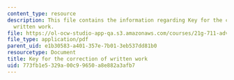 ```yaml
---
content_type: resource
description: This file contains the information regarding Key for the correction of
  written work.
file: https://ol-ocw-studio-app-qa.s3.amazonaws.com/courses/21g-711-advanced-spanish-conversation-and-composition-spring-2014/773fb1e5329a00c99650a8e882a3afb7_MIT21G_711S14_Correct_Key.pdf
file_type: application/pdf
parent_uid: e1b30583-a401-357e-7b01-3eb537dd81b0
resourcetype: Document
title: Key for the correction of written work
uid: 773fb1e5-329a-00c9-9650-a8e882a3afb7
---
```

